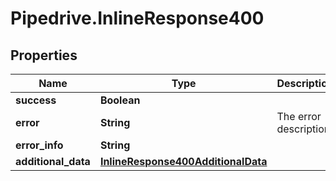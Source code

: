 # Pipedrive.InlineResponse400

## Properties

Name | Type | Description | Notes
------------ | ------------- | ------------- | -------------
**success** | **Boolean** |  | [optional] 
**error** | **String** | The error description | [optional] 
**error_info** | **String** |  | [optional] 
**additional_data** | [**InlineResponse400AdditionalData**](InlineResponse400AdditionalData.md) |  | [optional] 


